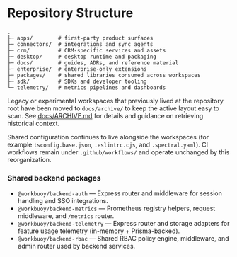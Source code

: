 Repository Structure
====================

```
.
├─ apps/        # first-party product surfaces
├─ connectors/  # integrations and sync agents
├─ crm/         # CRM-specific services and assets
├─ desktop/     # desktop runtime and packaging
├─ docs/        # guides, ADRs, and reference material
├─ enterprise/  # enterprise-only extensions
├─ packages/    # shared libraries consumed across workspaces
├─ sdk/         # SDKs and developer tooling
└─ telemetry/   # metrics pipelines and dashboards
```

Legacy or experimental workspaces that previously lived at the repository root have been moved to `docs/archive/` to keep the active layout easy to scan. See [docs/ARCHIVE.md](ARCHIVE.md) for details and guidance on retrieving historical context.

Shared configuration continues to live alongside the workspaces (for example `tsconfig.base.json`, `.eslintrc.cjs`, and `.spectral.yaml`). CI workflows remain under `.github/workflows/` and operate unchanged by this reorganization.

### Shared backend packages

- `@workbuoy/backend-auth` — Express router and middleware for session handling and SSO integrations.
- `@workbuoy/backend-metrics` — Prometheus registry helpers, request middleware, and `/metrics` router.
- `@workbuoy/backend-telemetry` — Express router and storage adapters for feature usage telemetry (in-memory + Prisma-backed).
- `@workbuoy/backend-rbac` — Shared RBAC policy engine, middleware, and admin router used by backend services.
